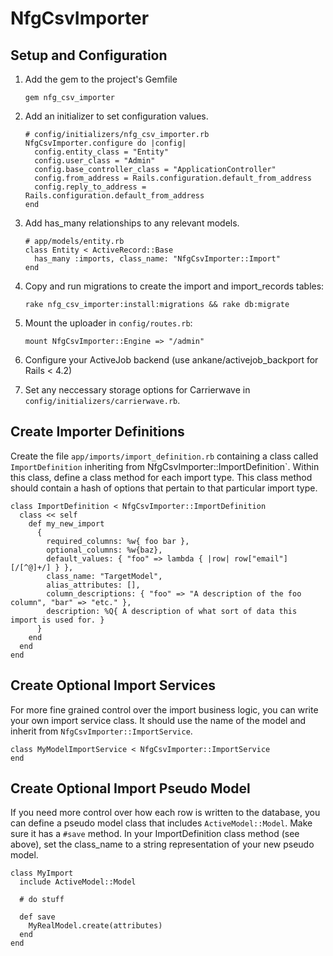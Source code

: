 # NfgCsvImporter

## Setup and Configuration
1. Add the gem to the project's Gemfile

    ````
    gem nfg_csv_importer
    ````

2. Add an initializer to set configuration values.

    ````
    # config/initializers/nfg_csv_importer.rb
    NfgCsvImporter.configure do |config|
      config.entity_class = "Entity"
      config.user_class = "Admin"
      config.base_controller_class = "ApplicationController"
      config.from_address = Rails.configuration.default_from_address
      config.reply_to_address = Rails.configuration.default_from_address
    end
    ````

3. Add has_many relationships to any relevant models.

    ````
    # app/models/entity.rb
    class Entity < ActiveRecord::Base
      has_many :imports, class_name: "NfgCsvImporter::Import"
    end
    ````

5. Copy and run migrations to create the import and import_records tables:
    ````
    rake nfg_csv_importer:install:migrations && rake db:migrate
    ````

6. Mount the uploader in `config/routes.rb`:
    ````
    mount NfgCsvImporter::Engine => "/admin"
    ````

7. Configure your ActiveJob backend (use ankane/activejob_backport for Rails < 4.2)
8. Set any neccessary storage options for Carrierwave in `config/initializers/carrierwave.rb`.

## Create Importer Definitions
Create the file `app/imports/import_definition.rb` containing a class called `ImportDefinition` inheriting from NfgCsvImporter::ImportDefinition`. Within this class, define a class method for each import type. This class method should contain a hash of options that pertain to that particular import type.
````
class ImportDefinition < NfgCsvImporter::ImportDefinition
  class << self
    def my_new_import
      {
        required_columns: %w{ foo bar },
        optional_columns: %w{baz},
        default_values: { "foo" => lambda { |row| row["email"][/[^@]+/] } },
        class_name: "TargetModel",
        alias_attributes: [],
        column_descriptions: { "foo" => "A description of the foo column", "bar" => "etc." },
        description: %Q{ A description of what sort of data this import is used for. }
      }
    end
  end
end
````

## Create Optional Import Services
For more fine grained control over the import business logic, you can write your own import service class. It should use the name of the model and inherit from `NfgCsvImporter::ImportService`.
````
class MyModelImportService < NfgCsvImporter::ImportService
end
````

## Create Optional Import Pseudo Model
If you need more control over how each row is written to the database, you can define a pseudo model class that includes `ActiveModel::Model`. Make sure it has a `#save` method. In your ImportDefinition class method (see above), set the class_name to a string representation of your new pseudo model.
````
class MyImport
  include ActiveModel::Model

  # do stuff

  def save
    MyRealModel.create(attributes)
  end
end
````
